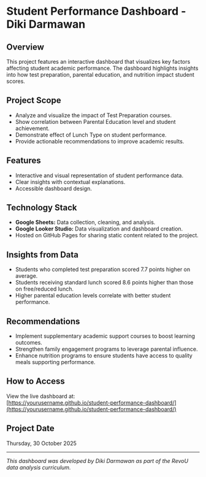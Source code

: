 # Student Performance Dashboard - Diki Darmawan

## Overview
This project features an interactive dashboard that visualizes key factors affecting student academic performance. The dashboard highlights insights into how test preparation, parental education, and nutrition impact student scores.

## Project Scope
- Analyze and visualize the impact of Test Preparation courses.
- Show correlation between Parental Education level and student achievement.
- Demonstrate effect of Lunch Type on student performance.
- Provide actionable recommendations to improve academic results.

## Features
- Interactive and visual representation of student performance data.
- Clear insights with contextual explanations.
- Accessible dashboard design.

## Technology Stack
- **Google Sheets:** Data collection, cleaning, and analysis.
- **Google Looker Studio:** Data visualization and dashboard creation.
- Hosted on GitHub Pages for sharing static content related to the project.

## Insights from Data
- Students who completed test preparation scored 7.7 points higher on average.
- Students receiving standard lunch scored 8.6 points higher than those on free/reduced lunch.
- Higher parental education levels correlate with better student performance.

## Recommendations
- Implement supplementary academic support courses to boost learning outcomes.
- Strengthen family engagement programs to leverage parental influence.
- Enhance nutrition programs to ensure students have access to quality meals supporting performance.

## How to Access
View the live dashboard at:  
[https://yourusername.github.io/student-performance-dashboard/](https://yourusername.github.io/student-performance-dashboard/)

## Project Date
Thursday, 30 October 2025

---

*This dashboard was developed by Diki Darmawan as part of the RevoU data analysis curriculum.*
